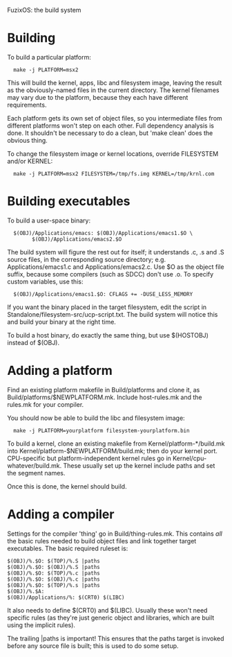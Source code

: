 FuzixOS: the build system


Building
========

To build a particular platform:

      make -j PLATFORM=msx2

This will build the kernel, apps, libc and filesystem image, leaving
the result as the obviously-named files in the current directory. The
kernel filenames may vary due to the platform, because they each have
different requirements.

Each platform gets its own set of object files, so you intermediate
files from different platforms won't step on each other. Full dependency
analysis is done. It shouldn't be necessary to do a clean, but 'make clean'
does the obvious thing.

To change the filesystem image or kernel locations, override FILESYSTEM
and/or KERNEL:

      make -j PLATFORM=msx2 FILESYSTEM=/tmp/fs.img KERNEL=/tmp/krnl.com


Building executables
====================

To build a user-space binary:

      $(OBJ)/Applications/emacs: $(OBJ)/Applications/emacs1.$O \
	  		$(OBJ)/Applications/emacs2.$O

The build system will figure the rest out for itself; it understands .c, .s and
.S source files, in the corresponding source directory; e.g.
Applications/emacs1.c and Applications/emacs2.c. Use $O as the object file
suffix, because some compilers (such as SDCC) don't use .o. To specify custom
variables, use this:

      $(OBJ)/Applications/emacs1.$O: CFLAGS += -DUSE_LESS_MEMORY

If you want the binary placed in the target filesystem, edit the script in
Standalone/filesystem-src/ucp-script.txt. The build system will notice this and
build your binary at the right time.

To build a host binary, do exactly the same thing, but use $(HOSTOBJ) instead of
$(OBJ).


Adding a platform
=================

Find an existing platform makefile in Build/platforms and clone it,
as Build/platforms/$NEWPLATFORM.mk. Include host-rules.mk and the
rules.mk for your compiler.

You should now be able to build the libc and filesystem image:

      make -j PLATFORM=yourplatform filesystem-yourplatform.bin

To build a kernel, clone an existing makefile from Kernel/platform-*/build.mk
into Kernel/platform-$NEWPLATFORM/build.mk; then do your kernel port.
CPU-specific but platform-independent kernel rules go in
Kernel/cpu-whatever/build.mk. These usually set up the kernel include paths and
set the segment names.

Once this is done, the kernel should build.


Adding a compiler
=================

Settings for the compiler 'thing' go in Build/thing-rules.mk. This contains
*all* the basic rules needed to build object files and link together target
executables. The basic required ruleset is:

    $(OBJ)/%.$O: $(TOP)/%.S |paths
	$(OBJ)/%.$O: $(OBJ)/%.S |paths
	$(OBJ)/%.$O: $(TOP)/%.c |paths
	$(OBJ)/%.$O: $(OBJ)/%.c |paths
	$(OBJ)/%.$O: $(TOP)/%.s |paths
	$(OBJ)/%.$A:
	$(OBJ)/Applications/%: $(CRT0) $(LIBC)

It also needs to define $(CRT0) and $(LIBC). Usually these won't need specific
rules (as they're just generic object and libraries, which are built using the
implicit rules).

The trailing |paths is important! This ensures that the paths target is invoked
before any source file is built; this is used to do some setup.

